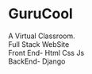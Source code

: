 # GuruCool
A Virtual Classroom.<br>
Full Stack WebSite<br>
Front End- Html Css Js<br>
BackEnd- Django<br>

